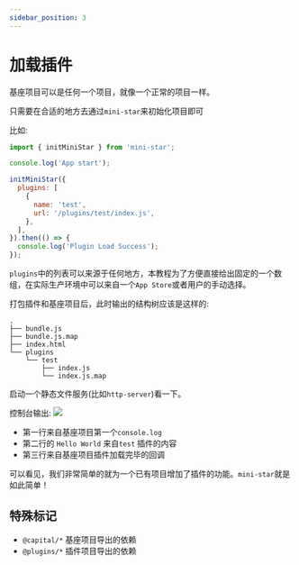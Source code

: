 ```yaml
---
sidebar_position: 3
---
```


# 加载插件

基座项目可以是任何一个项目，就像一个正常的项目一样。

只需要在合适的地方去通过`mini-star`来初始化项目即可

比如:
```javascript
import { initMiniStar } from 'mini-star';

console.log('App start');

initMiniStar({
  plugins: [
    {
      name: 'test',
      url: '/plugins/test/index.js',
    },
  ],
}).then(() => {
  console.log('Plugin Load Success');
});
```

`plugins`中的列表可以来源于任何地方，本教程为了方便直接给出固定的一个数组，在实际生产环境中可以来自一个`App Store`或者用户的手动选择。

打包插件和基座项目后，此时输出的结构树应该是这样的:

```
.
├── bundle.js
├── bundle.js.map
├── index.html
└── plugins
    └── test
        ├── index.js
        └── index.js.map
```

启动一个静态文件服务(比如`http-server`)看一下。

控制台输出:
![](/img/docs/usePlugin.jpg)

- 第一行来自基座项目第一个`console.log`
- 第二行的 `Hello World` 来自`test` 插件的内容
- 第三行来自基座项目插件加载完毕的回调

可以看见，我们非常简单的就为一个已有项目增加了插件的功能。`mini-star`就是如此简单！

## 特殊标记
- `@capital/*` 基座项目导出的依赖
- `@plugins/*` 插件项目导出的依赖
